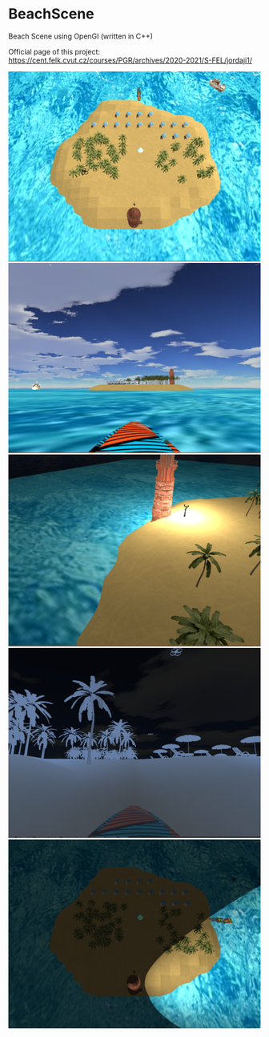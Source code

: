# BeachScene
Beach Scene using OpenGl (written in C++)

Official page of this project: https://cent.felk.cvut.cz/courses/PGR/archives/2020-2021/S-FEL/jordaji1/

![image1](https://github.com/jordyner/BeachScene/blob/main/beachImages/image1.PNG?raw=true)
![image2](https://github.com/jordyner/BeachScene/blob/main/beachImages/image2.PNG?raw=true)
![image3](https://github.com/jordyner/BeachScene/blob/main/beachImages/image3.PNG?raw=true)
![image4](https://github.com/jordyner/BeachScene/blob/main/beachImages/image4.PNG?raw=true)
![image5](https://github.com/jordyner/BeachScene/blob/main/beachImages/image5.PNG?raw=true)
